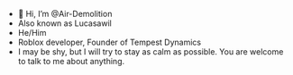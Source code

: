 - 👋 Hi, I’m @Air-Demolition
- Also known as Lucasawil
- He/Him
- Roblox developer, Founder of Tempest Dynamics
- I may be shy, but I will try to stay as calm as possible. You are welcome to talk to me about anything.

<!---
Air-Demolition/Air-Demolition is a ✨ special ✨ repository because its `README.md` (this file) appears on your GitHub profile.
You can click the Preview link to take a look at your changes.
--->
